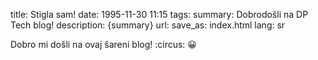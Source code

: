 title: Stigla sam!
date: 1995-11-30 11:15
tags: 
summary: Dobrodošli na DP Tech blog!
description: {summary}
url: 
save_as: index.html
lang: sr


Dobro mi došli na ovaj šareni blog! :circus: :grinning:
